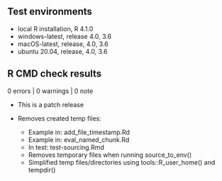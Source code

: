 ## Test environments
* local R installation, R 4.1.0
* windows-latest, release 4.0, 3.6
* macOS-latest, release, 4.0, 3.6
* ubuntu 20.04, release, 4.0, 3.6

## R CMD check results

0 errors | 0 warnings | 0 note

* This is a patch release

* Removes created temp files:
  * Example in: add_file_timestamp.Rd
  * Example in: eval_named_chunk.Rd
  * In test: test-sourcing.Rmd
  * Removes temporary files when running source_to_env()
  * Simplified temp files/directories using tools::R_user_home() and tempdir()
  